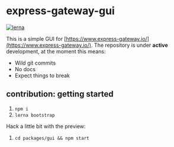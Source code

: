 # express-gateway-gui

[![lerna](https://img.shields.io/badge/maintained%20with-lerna-cc00ff.svg)](https://lerna.js.org/)

This is a simple GUI for [https://www.express-gateway.io/](https://www.express-gateway.io/).
The repository is under **active** development, at the moment this means:
- Wild git commits
- No docs
- Expect things to break

## contribution: getting started

1. ```npm i```
1. ``lerna bootstrap``

Hack a little bit with the preview:
1. ``cd packages/gui && npm start``
